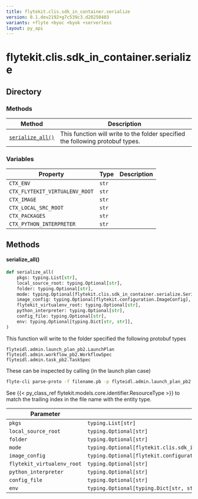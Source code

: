 ```yaml
---
title: flytekit.clis.sdk_in_container.serialize
version: 0.1.dev2192+g7c539c3.d20250403
variants: +flyte +byoc +byok +serverless
layout: py_api
---
```


# flytekit.clis.sdk_in_container.serialize

## Directory

### Methods

| Method | Description |
|-|-|
| [`serialize_all()`](#serialize_all) | This function will write to the folder specified the following protobuf types. |


### Variables

| Property | Type | Description |
|-|-|-|
| `CTX_ENV` | `str` |  |
| `CTX_FLYTEKIT_VIRTUALENV_ROOT` | `str` |  |
| `CTX_IMAGE` | `str` |  |
| `CTX_LOCAL_SRC_ROOT` | `str` |  |
| `CTX_PACKAGES` | `str` |  |
| `CTX_PYTHON_INTERPRETER` | `str` |  |

## Methods

#### serialize_all()

```python
def serialize_all(
    pkgs: typing.List[str],
    local_source_root: typing.Optional[str],
    folder: typing.Optional[str],
    mode: typing.Optional[flytekit.clis.sdk_in_container.serialize.SerializationMode],
    image_config: typing.Optional[flytekit.configuration.ImageConfig],
    flytekit_virtualenv_root: typing.Optional[str],
    python_interpreter: typing.Optional[str],
    config_file: typing.Optional[str],
    env: typing.Optional[typing.Dict[str, str]],
)
```
This function will write to the folder specified the following protobuf types
```
flyteidl.admin.launch_plan_pb2.LaunchPlan
flyteidl.admin.workflow_pb2.WorkflowSpec
flyteidl.admin.task_pb2.TaskSpec
```

These can be inspected by calling (in the launch plan case)
```bash
flyte-cli parse-proto -f filename.pb -p flyteidl.admin.launch_plan_pb2.LaunchPlan
```

See {{< py_class_ref flytekit.models.core.identifier.ResourceType >}}   to match the trailing index in the file name with the
entity type.


| Parameter | Type |
|-|-|
| `pkgs` | `typing.List[str]` |
| `local_source_root` | `typing.Optional[str]` |
| `folder` | `typing.Optional[str]` |
| `mode` | `typing.Optional[flytekit.clis.sdk_in_container.serialize.SerializationMode]` |
| `image_config` | `typing.Optional[flytekit.configuration.ImageConfig]` |
| `flytekit_virtualenv_root` | `typing.Optional[str]` |
| `python_interpreter` | `typing.Optional[str]` |
| `config_file` | `typing.Optional[str]` |
| `env` | `typing.Optional[typing.Dict[str, str]]` |

